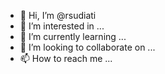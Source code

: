 - 👋 Hi, I’m @rsudiati
- 👀 I’m interested in ...
- 🌱 I’m currently learning ...
- 💞️ I’m looking to collaborate on ...
- 📫 How to reach me ...

<!---
rsudiati/rsudiati is a ✨ special ✨ repository because its `README.md` (this file) appears on your GitHub profile.
You can click the Preview link to take a look at your changes.
--->

